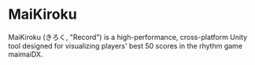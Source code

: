 # MaiKiroku
 MaiKiroku (きろく, "Record") is a high-performance, cross-platform Unity tool designed for visualizing players' best 50 scores in the rhythm game maimaiDX.
